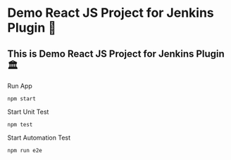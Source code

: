 # Demo React JS Project for Jenkins Plugin 🚀
## This is Demo React JS Project for Jenkins Plugin  🏛️

Run App 
``` 
npm start  
```
Start Unit Test 
```
npm test 
```

Start Automation Test
```
npm run e2e
``` 
